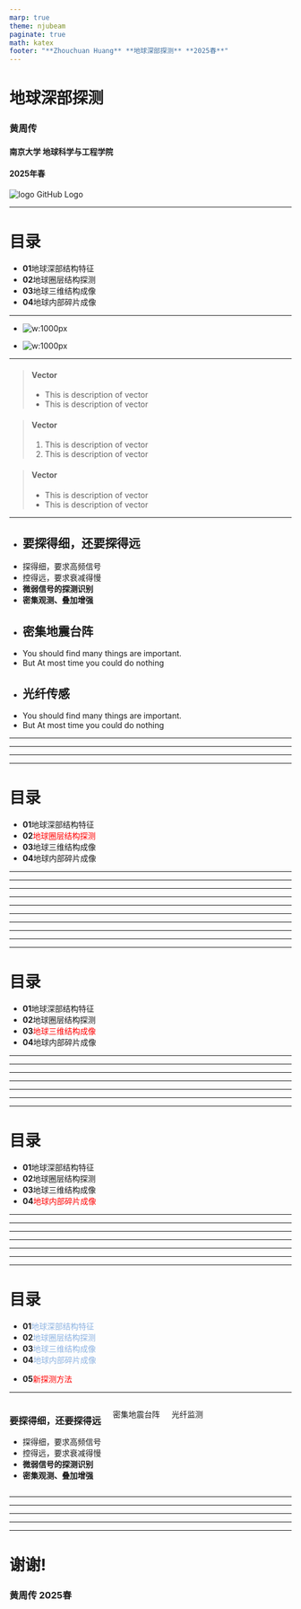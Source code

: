 ```yaml
---
marp: true
theme: njubeam
paginate: true
math: katex
footer: "**Zhouchuan Huang** **地球深部探测** **2025春**"
---
```

<!-- _class: title -->
# 地球深部探测

### 黄周传

 #### 南京大学 地球科学与工程学院

#### 2025年春

![logo GitHub Logo](https://git.nju.edu.cn/huangz/images/-/raw/main/pictures/2025/03/20_15_11_47_njulogopurple.png)

---
<!--
_class: contents
_header: ""
-->

# 目录

- **01**地球深部结构特征
- **02**地球圈层结构探测
- **03**地球三维结构成像
- **04**地球内部碎片成像


---
<!-- header: 地震破裂过程
_class: hLayout
-->

 - ![w:1000px](https://git.nju.edu.cn/huangz/images/-/raw/main/pictures/2025/03/31_11_33_44_20250331113343825.png)
+ ![w:1000px](https://git.nju.edu.cn/huangz/images/-/raw/main/pictures/2025/03/31_11_33_44_20250331113343825.png)
---
<!-- 
_header: test？
_class: hLayout
-->

> #### Vector
> - This is description of vector
> - This is description of vector

> #### Vector
> 1. This is description of vector
> 2. This is description of vector

> #### Vector
> * This is description of vector
> * This is description of vector

---
<!-- 
_header: 地球深部是什么？
_class: hLayout
-->

* ## 要探得细，还要探得远
* 探得细，要求高频信号
* 控得远，要求衰减得慢
* **微弱信号的探测识别**
* **密集观测、叠加增强**


- ## 密集地震台阵
- You should find many things are important. 
- But At most time you could do nothing
- ## 光纤传感
- You should find many things are important. 
- But At most time you could do nothing





---
<!-- 
_header: 要看什么？
_class: 
-->


---
<!-- 
_header: 要怎么看？
_class: 
-->


---
<!-- 
_header: 看多清楚？
_class: 
-->

---
<!--
_class: contents
_header: ""
-->

# 目录

- **01**地球深部结构特征
- **02**<font color="#ff0000">地球圈层结构探测</font>
- **03**地球三维结构成像
- **04**地球内部碎片成像


---
<!-- 
_header: 地球圈层结构探测方法
_class: 
-->

---
<!-- 
_header: 地壳-地幔界面
_class: 
-->

---
<!-- 
_header: 地幔-地核界面
_class: 
-->


---
<!-- 
_header: 内核-外核界面
_class: 
-->


---
<!-- 
_header: 内核差异旋转
_class: 
-->

---
<!-- 
_header: 岩石圈-软流圈边界
_class: 
-->

---
<!-- 
_header: 地幔转换带
_class: 
-->

---
<!-- 
_header: D“层
_class: 
-->


---
<!-- 
_header: 其他界面
_class: 
-->

---
<!--
_class: contents
_header: ""
-->

# 目录

- **01**地球深部结构特征
- **02**地球圈层结构探测
- **03**<font color="#ff0000">地球三维结构成像</font>
- **04**地球内部碎片成像


---
<!-- 
_header: 地球三维结构成像方法
_class: 
-->


---
<!-- 
_header: 俯冲板片成像
_class: 
-->


---
<!-- 
_header: 岛弧火山成像
_class: 
-->

---
<!-- 
_header: 俯冲带流体迁移成像
_class: 
-->

---
<!-- 
_header: 地幔柱成像
_class: 
-->


---
<!-- 
_header: 地震”心脏“成像
_class: 
-->


---
<!--
_class: contents
_header: ""
-->

# 目录

- **01**地球深部结构特征
- **02**地球圈层结构探测
- **03**地球三维结构成像
- **04**<font color="#ff0000">地球内部碎片成像</font>


---
<!-- 
_header: 散落在地球内部的”幽灵“：散射体
_class: 
-->

---
<!-- 
_header: 散射体探测方法
_class: 
-->

---
<!-- 
_header: 俯冲带散射体探测
_class: 
-->


---
<!-- 
_header: 俯冲带散射体探测
_class: 
-->

---
<!-- 
_header: ULVZ探测
_class: 
-->


---
<!-- 
_header: 地震破裂过程成像
_class: 
-->

---
<!--
_class: contents
_header: ""
-->

# 目录

- **01**<font color="#8db3e2">地球深部结构特征</font>
- **02**<font color="#8db3e2">地球圈层结构探测</font>
- **03**<font color="#8db3e2">地球三维结构成像</font>
- **04**<font color="#8db3e2">地球内部碎片成像</font>
* **05**<font color="#ff0000">新探测方法</font>


---
<!-- 
_header: 密集台阵与光纤传感
_class: 
-->

<div class=columns>
<div>

### 要探得细，还要探得远
* 探得细，要求高频信号
* 控得远，要求衰减得慢
* **微弱信号的探测识别**
* **密集观测、叠加增强**
</div><div>

密集地震台阵

</div><div>

光纤监测


</div></div>

---
<!-- 
_header: 建筑体检
_class: 
-->

---
<!-- 
_header: 环境监测
_class: 
-->


---
<!-- 
_header: 台风监测
_class: 
-->

---
<!-- 
_header: 雷电监测
_class: 
-->


---
<!-- 
_class: thanks
_header: ""
-->

# 谢谢!
### 黄周传 2025春
